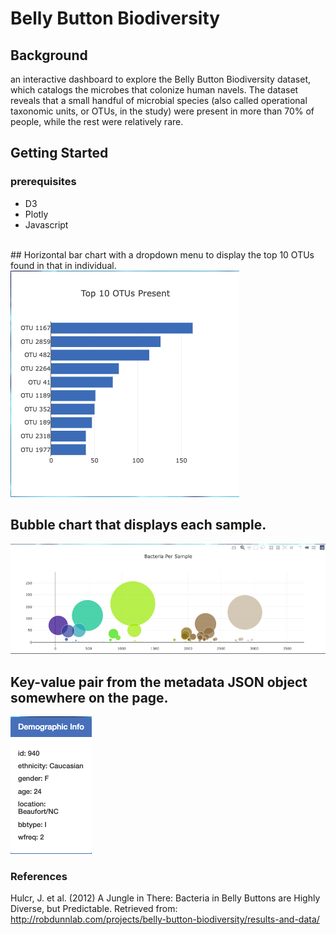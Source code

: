 # Belly Button Biodiversity
## Background
an interactive dashboard to explore the Belly Button Biodiversity dataset, which catalogs the microbes that colonize human navels. The dataset reveals that a small handful of microbial species (also called operational taxonomic units, or OTUs, in the study) were present in more than 70% of people, while the rest were relatively rare.
<br>

## Getting Started
### prerequisites
+ D3
+ Plotly
+ Javascript

<br>
## Horizontal bar chart with a dropdown menu to display the top 10 OTUs found in that in individual.
<img src="Images/barPlotIMG.png" alt='barplot of '/>

## Bubble chart that displays each sample.
<img src="Images/bubblePlotIMG.png" alt='Bubble plot using plotly'/>

## Key-value pair from the metadata JSON object somewhere on the page.
<img src="Images/demographicInfoIMG.png" alt='Demographic Info image'/>

### References
Hulcr, J. et al. (2012) A Jungle in There: Bacteria in Belly Buttons are Highly Diverse, but Predictable. Retrieved from: <a href='http://robdunnlab.com/projects/belly-button-biodiversity/results-and-data/'>http://robdunnlab.com/projects/belly-button-biodiversity/results-and-data/</a>
